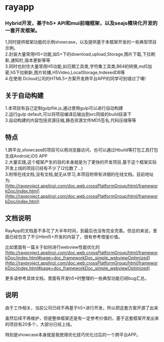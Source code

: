 # rayapp

### Hybrid开发，基于h5+ API和mui前端框架，以及seajs模块化开发的一套开发框架。

1,同时提供框架功能的示例showcase，以及提供基于本框架开发的一些典型项目示例。  <br />
2.封装大量常用H5+功能,如5+下的download,upload,Storage,图片下载,下拉刷新,通知栏,版本更新等等  <br />
3.同时也封住大量常用H5功能,如日期工具类,字符集工具类,B64的转换,md5加密,h5下拉刷新,图片轮播,H5Video,LocalStorage,IndexedDB等  <br />
4.在使用 Dcloud公司的HTML5+方案开发跨平台APP的同学可别错过了噢!  <br />

## 关于自动构建

1.本项目有自己定制gulpfile.js,通过使用gulp可以进行自动构建  <br />
2.运行gulp default,可以将项目编译后输出到src同级的build目录下  <br />
3.自动构建的内容包括资源压缩,静态资源文件MD5签名,代码压缩等等  <br />


## 特点

1.跨平台,showcase的项目可以用浏览器访问，也可以通过Hbuild等打包工具打包生成Android,iOS APP  <br />
2.大量实践,这个框架产生的目的本身就是为了更快的开发项目,基于这个框架实际开发上线的项目已经有不少了(2位数了...)  <br />
3.附带在线文档,没有文档,就无从学习,本项目附带有详细的在线文档。目前地址为:
[http://rayproject.applinzi.com/doc.web.crossPlatformGroup/html/frameworkDoc/index.html](http://rayproject.applinzi.com/doc.web.crossPlatformGroup/html/frameworkDoc/index.html)

## 文档说明
RayApp的文档差不多花了大半年时间，到最后也没有完全完善。但总的来说，里面已经包含了不少Html5+开发的内容了，很有参考借鉴价值。

比如里面有一篇关于如何进行webview性能优化的 [http://rayproject.applinzi.com/doc.web.crossPlatformGroup/html/frameworkDoc/index.html#page=doc_frameworkDoc_simple_webviewOptimized](http://rayproject.applinzi.com/doc.web.crossPlatformGroup/html/frameworkDoc/index.html#page=doc_frameworkDoc_simple_webviewOptimized)

更多请参考具体文档，里面有开发h5+时整理的一些典型功能已经bug汇总。

## 说明
由于工作相关，当前公司已经不再基于h5+进行开发，所以把这套方案开源了出来

虽然后续不再维护，但是整体框架还是有一定参考价值的，基于这套框架开发出来的项目有20多个，大部分已经上线。

特别是showcase本身就是我使用优化技巧优化过后的一个跨平台APP。